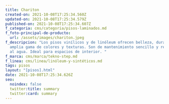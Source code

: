 ```yaml
---
title: Chariton
created-on: 2021-10-08T17:25:34.560Z
updated-on: 2021-10-08T17:25:34.579Z
published-on: 2021-10-08T17:25:34.607Z
f_categoria: cms/categoria/pisos-laminados.md
f_foto-principal-de-producto:
  url: /assets/images/chariton.jpeg
f_descripcion: "Los pisos vinílicos y de linóleum ofrecen belleza, durabilidad y
  amplia gama de colores y texturas. Son de mantenimiento sencillo y resistentes
  al agua. Ideal para espacios de interior. "
f_marca: cms/marca/tekno-step.md
f_linea: cms/linea/linóleum-y-sintéticos.md
tags: pisos
layout: "[pisos].html"
date: 2021-10-08T17:25:34.626Z
seo:
  noindex: false
  twitter:title: summary
  twitter:card: summary
---
```

